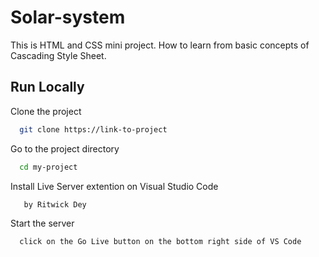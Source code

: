 
# Solar-system

This is HTML and CSS mini project. How to learn from basic concepts of Cascading Style Sheet. 

## Run Locally

Clone the project

```bash
  git clone https://link-to-project
```

Go to the project directory

```bash
  cd my-project
```

Install Live Server extention on Visual Studio Code

```bash
   by Ritwick Dey
```

Start the server

```bash
  click on the Go Live button on the bottom right side of VS Code
```

